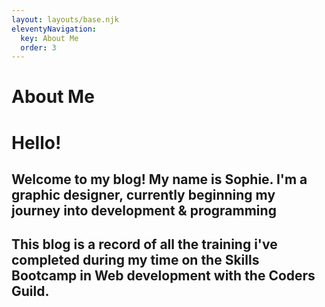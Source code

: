 ```yaml
---
layout: layouts/base.njk
eleventyNavigation:
  key: About Me
  order: 3
---
```

# About Me

<h1>Hello!</h1>

<h2>Welcome to my blog! My name is Sophie. I'm a graphic designer, currently beginning my journey into development & programming<h2>

<p>This blog is a record of all the training i've completed during my time on the Skills Bootcamp in Web development with the Coders Guild.</p>
